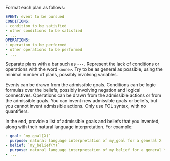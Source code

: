 Format each plan as follows:

```yaml
EVENT: event to be pursued
CONDITIONS:
- condition to be satisfied
- other conditions to be satisfied
- ...
OPERATIONS:
- operation to be performed
- other operations to be performed
- ...
```

Separate plans with a bar such as `---`.
Represent the lack of conditions or operations with the word `<none>`.
Try to be as general as possible, using the minimal number of plans, possibly involving variables.

Events can be drawn from the admissible goals.
Conditions can be logic formulas over the beliefs, possibly involving negation and logical connectives.
Operations can be drawn from the admissible actions or from the admissible goals.
You can invent new admissible goals or beliefs, but you cannot invent admissible actions.
Only use FOL syntax, with no quantifiers.

In the end, provide a list of admissible goals and beliefs that you invented, along with their natural language interpretation.
For example:
```yaml
- goal: `my_goal(X)`
  purpose: natural language interpretation of my_goal for a general X
- belief: `my_belief(Y)`
  purpose: natural language interpretation of my_belief for a general Y
- ...
```

